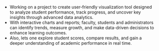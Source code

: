 
- Working on a project to create user-friendly visualization tool designed to analyze student performance, track progress, and uncover key insights through advanced data analytics.
- With interactive charts and reports; faculty, students and administrators can identify trends, measure growth, and make data-driven decisions to enhance learning outcomes.
- Also, lets one explore student scores, compare results, and gain a deeper understanding of academic performance in real time.
